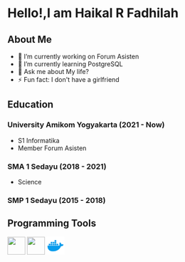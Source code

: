 # Hello!,I am Haikal R Fadhilah 
## About Me 
- 💼 I’m currently working on Forum Asisten
- 🌱 I’m currently learning PostgreSQL
- 💬 Ask me about My life?
- ⚡ Fun fact: I don't have a girlfriend

## Education
### University Amikom Yogyakarta (2021 - Now)
- S1 Informatika
- Member Forum Asisten
### SMA 1 Sedayu (2018 - 2021)
- Science 
### SMP 1 Sedayu (2015 - 2018)

<h2>Programming Tools</h2>
<p align="left">
<img src="https://upload.wikimedia.org/wikipedia/commons/a/a7/React-icon.svg" alt="" width="40" height="40"/> 
<img src="https://upload.wikimedia.org/wikipedia/commons/6/6a/JavaScript-logo.png" alt="" width="40" height="40"/> 
<img src="https://github.com/HaikalRFadhilahh/HaikalRFadhilahh/blob/main/images/docker.png" alt="" width="40" height="40"/> 
</p>
